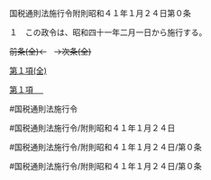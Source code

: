 国税通則法施行令附則昭和４１年１月２４日第０条

１　この政令は、昭和四十一年二月一日から施行する。

~~前条(全)←~~　~~→次条(全)~~

[第１項(全)](国税通則法施行＿令附則昭和４１年１月２４日第０条第１項_.md)  

[第１項 　 ](国税通則法施行＿令附則昭和４１年１月２４日第０条第１項.md)  

#国税通則法施行令

#国税通則法施行令/附則昭和４１年１月２４日

#国税通則法施行令/附則昭和４１年１月２４日/第０条

#国税通則法施行令/附則昭和４１年１月２４日/第０条

